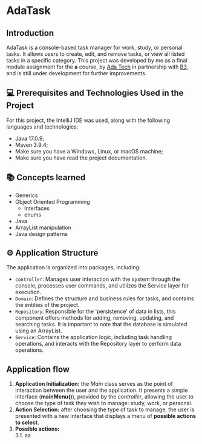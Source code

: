 # **AdaTask**

## Introduction
AdaTask is a console-based task manager for work, study, or personal tasks. It allows users to create, edit, and remove tasks, or view all listed tasks in a specific category.
This project was developed by me as a final module assignment for the **<dev>a** course, by [Ada Tech](https://ada.tech/) in partnership with [B3](https://www.b3.com.br/pt_br/para-voce), and is still under development for further improvements.

## 💻 Prerequisites and Technologies Used in the Project
For this project, the IntelliJ IDE was used, along with the following languages and technologies:
- Java 17.0.9;
- Maven 3.9.4;
- Make sure you have a Windows, Linux, or macOS machine;
- Make sure you have read the project documentation.

## 📚 Concepts learned
- Generics
- Object Oriented Programming
    - Interfaces
    - enums
- Java
- ArrayList manipulation
- Java design patterns

## ⚙️ Application Structure
The application is organized into packages, including:
- `controller`: Manages user interaction with the system through the console, processes user commands, and utilizes the Service layer for execution.
- `Domain`: Defines the structure and business rules for tasks, and contains the entities of the project.
- `Repository`: Responsible for the 'persistence' of data in lists, this component offers methods for adding, removing, updating, and searching tasks. It is important to note that the database is simulated using an ArrayList.
- `Service`: Contains the application logic, including task handling operations, and interacts with the Repository layer to perform data operations.

## Application flow
1. **Application Initialization:** the *Main* class serves as the point of interaction between the user and the application. It presents a simple interface (**mainMenu()**), provided by the *controller*, allowing the user to choose the type of task they wish to manage: study, work, or personal.
2. **Action Selection:** after choosing the type of task to manage, the user is presented with a new interface that displays a menu of **possible actions to select**.
3. **Possible actions:**  
3.1. aa

